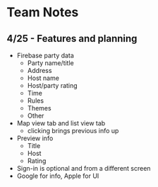 # Team Notes
## 4/25 - Features and planning
- Firebase party data
    - Party name/title
    - Address
    - Host name
    - Host/party rating
    - Time
    - Rules
    - Themes
    - Other
- Map view tab and list view tab
    - clicking brings previous info up
- Preview info
    - Title
    - Host
    - Rating
- Sign-in is optional and from a different screen
- Google for info, Apple for UI